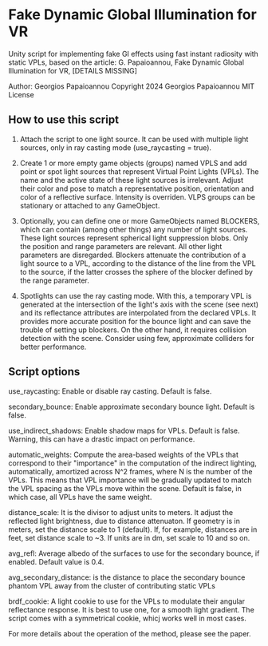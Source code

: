 # Fake Dynamic Global Illumination for VR

Unity script for implementing fake GI effects using fast instant radiosity with static VPLs, 
based on the article:
G. Papaioannou, Fake Dynamic Global Illumination for VR, [DETAILS MISSING]

Author: Georgios Papaioannou
Copyright 2024 Georgios Papaioannou
MIT License
 
## How to use this script
1) Attach the script to one light source. It can be used with
   multiple light sources, only in ray casting mode (use_raycasting = true).

2) Create 1 or more empty game objects (groups) named VPLS and add 
   point or spot light sources that represent Virtual Point Lights (VPLs).
   The name and the active state of these light sources is irrelevant.
   Adjust their color and pose to match a representative position, 
   orientation and color of a reflective surface. Intensity is overriden.
   VLPS groups can be stationary or attached to any GameObject.
    
3) Optionally, you can define one or more GameObjects named BLOCKERS, which 
   can contain (among other things) any number of light sources. These light
   sources represent spherical light suppression blobs. Only the position 
   and range parameters are relevant. All other light parameters are 
   disregarded. Blockers attenuate the contribution of a light source to 
   a VPL, according to  the distance of the line from the VPL to the source, 
   if the latter crosses the sphere of the blocker defined by the range 
   parameter.

4) Spotlights can use the ray casting mode. With this, a temporary VPL 
   is generated at the intersection of the light's axis with the scene 
   (see next) and its reflectance attributes are interpolated from the 
   declared VPLs. It provides more accurate position for the bounce light 
   and can save the trouble of setting up blockers. On the other hand,
   it requires collision detection with the scene. Consider using few, 
   approximate colliders for better performance. 

## Script options
    
use_raycasting: Enable or disable ray casting. Default is false.

secondary_bounce: Enable approximate secondary bounce light. Default 
 is false.
     
 use_indirect_shadows: Enable shadow maps for VPLs. Default is false. 
 Warning, this can have a drastic impact on performance.
     
 automatic_weights: Compute the area-based weights of the VPLs that 
 correspond to their "importance" in the computation of the indirect lighting,
 automatically, amortized across N^2 frames, where N is the number of the VPLs.
 This means that VPL importance will be gradually updated to match the VPL spacing
 as the VPLs move within the scene. Default is false, in which case, all VPLs have 
 the same weight. 
    
 distance_scale: It is the divisor to adjust units to meters. It adjust the 
 reflected light brightness, due to distance attenuaton. If geometry is in 
 meters, set the  distance scale to 1 (default). If, for example, distances 
 are in feet, set distance scale to ~3. If units are in dm, set scale to 10 
 and so on.
 
 avg_refl: Average albedo of the surfaces to use for the secondary bounce, 
 if enabled. Default value is 0.4.
 
 avg_secondary_distance: is the distance to place the secondary bounce phantom
 VPL away from the cluster of contributing static VPLs
 
 brdf_cookie: A light cookie to use for the VPLs to modulate their angular
 reflectance response. It is best to use one, for a smooth light gradient. 
 The script comes with a symmetrical cookie, whicj works well in most cases.
    
 For more details about the operation of the method, please see the paper.
 
